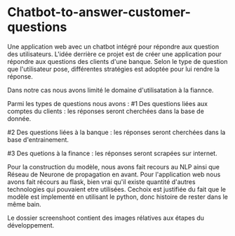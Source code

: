 # Chatbot-to-answer-customer-questions
Une application web avec un chatbot intégré pour répondre aux question des utilisateurs.
L'idée derrière ce projet est de créer une application pour répondre aux questions des clients d'une banque. 
Selon le type de question que l'utilisateur pose, différentes stratégies est adoptée pour lui rendre la réponse.

Dans notre cas nous avons limité le domaine d'utilisatation à la fiannce.

Parmi les types de questions nous avons : 
#1 Des questions liées aux comptes du clients : les réponses seront cherchées dans la base de donnée.

#2 Des questions liées à la banque : les réponses seront cherchées dans la base d'entrainement.

#3 Des quetions à la finance : les réponses seront scrapées sur internet.

Pour la construction du modèle, nous avons fait recours au NLP ainsi que Réseau de Neurone de propagation en avant.
Pour l'application web nous avons fait récours au flask, bien vrai qu'il existe quantité d'autres technologies qui pouvaient etre utilisées. Cechoix est justifiée du fait 
que le modèle est implementé en utilisant le python, donc histoire de rester dans le même bain.

Le dossier screenshoot contient des images rélatives aux étapes du développement.
